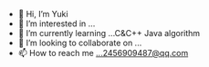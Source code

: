 - 👋 Hi, I’m Yuki
- 👀 I’m interested in ...
- 🌱 I’m currently learning ...C&C++ Java algorithm
- 💞️ I’m looking to collaborate on ...
- 📫 How to reach me ...2456909487@qq.com

<!---
Yuki1225/Yuki1225 is a ✨ special ✨ repository because its `README.md` (this file) appears on your GitHub profile.
You can click the Preview link to take a look at your changes.
--->
